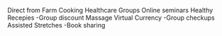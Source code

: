 Direct from Farm
Cooking                                Healthcare Groups                 Online seminars
Healthy Recepies                                                                -Group discount
Massage                 Virtual Currency                                   -Group checkups
                Assisted Stretches                                 -Book sharing